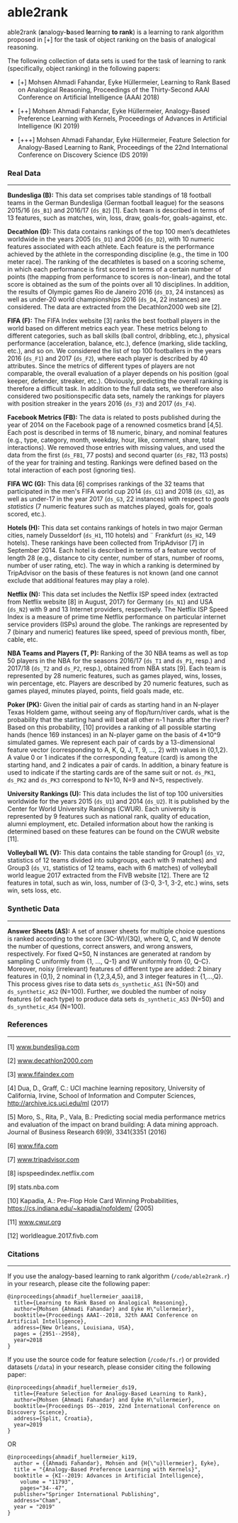 # able2rank

able2rank (**a**nalogy-**b**ased **le**arning **to rank**) is a learning to rank algorithm proposed in [+] for the task of object ranking on the basis of analogical reasoning.

The following collection of data sets is used for the task of learning to rank (specifically, object ranking) in the following papers:

* [+] Mohsen Ahmadi Fahandar, Eyke Hüllermeier, Learning to Rank Based on Analogical Reasoning, 
Proceedings of the Thirty-Second AAAI Conference on Artificial Intelligence (AAAI 2018) 

* [++] Mohsen Ahmadi Fahandar, Eyke Hüllermeier, Analogy-Based Preference Learning with Kernels, 
Proceedings of Advances in Artificial Intelligence (KI 2019)

* [+++] Mohsen Ahmadi Fahandar, Eyke Hüllermeier, Feature Selection for Analogy-Based Learning to Rank, 
Proceedings of the 22nd International Conference on Discovery Science (DS 2019) 

### Real Data
---
**Bundesliga (B):** This data set comprises table standings of
18 football teams in the German Bundesliga (German
football league) for the seasons 2015/16 (`ds_B1`) and 2016/17 (`ds_B2`) [1].
Each team is described in terms of 13 features, such as
matches, win, loss, draw, goals-for, goals-against, etc. 

**Decathlon (D):** This data contains rankings of the top 100
men’s decathletes worldwide in the years 2005 (`ds_D1`) and 2006 (`ds_D2`),
with 10 numeric features associated with each athlete.
Each feature is the performance achieved by the athlete in
the corresponding discipline (e.g., the time in 100 meter
race). The ranking of the decathletes is based on a scoring scheme, in which each performance is first scored in
terms of a certain number of points (the mapping from
performance to scores is non-linear), and the total score is
obtained as the sum of the points over all 10 disciplines.
In addition, the results of Olympic games Rio de Janeiro
2016 (`ds_D3`, 24 instances) as well as under-20 world championships 2016 (`ds_D4`, 22 instances) are considered. The data are
extracted from the Decathlon2000 web site [2].

**FIFA (F):** The FIFA Index website [3] ranks the best football
players in the world based on different metrics each year.
These metrics belong to different categories, such as ball
skills (ball control, dribbling, etc.), physical performance
(acceleration, balance, etc.), defence (marking, slide tackling, etc.), and so on. We considered the list of top 100
footballers in the years 2016 (`ds_F1`) and 2017 (`ds_F2`), where each player
is described by 40 attributes. Since the metrics of different types of players are not comparable, the overall evaluation of a player depends on his position (goal keeper,
defender, streaker, etc.). Obviously, predicting the overall ranking is therefore a difficult task. In addition to the
full data sets, we therefore also considered two positionspecific data sets, namely the rankings for players with
position streaker in the years 2016 (`ds_F3`) and 2017 (`ds_F4`).

**Facebook Metrics (FB):** The data is related to posts published during the year of 2014 on the Facebook page of a renowned cosmetics brand [4,5]. Each post is described in terms of 18 numeric, binary, and nominal features (e.g., type, category, month, weekday, hour, like, comment, share, total interactions). We removed those entries with missing values, and used the data from the first (`ds_FB1`, 77 posts) and second quarter (`ds_FB2`, 113 posts) of the year for training and testing. Rankings were defined based on the total interaction of each post (ignoring ties).

**FIFA WC (G):** This data [6] comprises rankings of the 32 teams that participated in the men's FIFA world cup 2014 (`ds_G1`) and 2018 (`ds_G2`), as well as under-17 in the year 2017 (`ds_G3`, 22 instances) with respect to *goals statistics* (7 numeric features such as matches played, goals for, goals scored, etc.).

**Hotels (H):** This data set contains rankings of hotels in two
major German cities, namely Dusseldorf (`ds_H1`, 110 hotels) and ¨
Frankfurt (`ds_H2`, 149 hotels). These rankings have been collected from TripAdvisor [7] in September 2014. Each hotel
is described in terms of a feature vector of length 28 (e.g.,
distance to city center, number of stars, number of rooms,
number of user rating, etc). The way in which a ranking is
determined by TripAdvisor on the basis of these features
is not known (and one cannot exclude that additional features may play a role).

**Netflix (N):** This data set includes the Netflix ISP speed index (extracted from Netflix website [8] in August, 2017) for
Germany (`ds_N1`) and USA (`ds_N2`) with 9 and 13 Internet providers, respectively. The Netflix ISP Speed Index is a measure of
prime time Netflix performance on particular internet service providers (ISPs) around the globe. The rankings are
represented by 7 (binary and numeric) features like speed,
speed of previous month, fiber, cable, etc.

**NBA Teams and Players (T, P):** Ranking of the 30 NBA teams as well as top 50 players in the NBA for the seasons 2016/17 (`ds_T1` and `ds_P1`, resp.) and 2017/18 (`ds_T2` and `ds_P2`, resp.), obtained from NBA stats [9]. Each team is represented by 28 numeric features, such as games played, wins, losses, win percentage, etc. Players are described by 20 numeric features, such as games played, minutes played, points, field goals made, etc.

**Poker (PK):** Given the initial pair of cards as starting hand in an N-player Texas Holdem game, without seeing any of flop/turn/river cards, what is the probability that the starting hand will beat all other n-1 hands after the river? Based on this probability, [10] provides a ranking of all possible starting hands (hence 169 instances) in an N-player game on the basis of 4*10^9 simulated games. We represent each pair of cards by a 13-dimensional feature vector (corresponding to A, K, Q, J, T, 9, ..., 2) with values in {0,1,2}. A value 0 or 1 indicates if the corresponding feature (card) is among the starting hand, and 2 indicates a pair of cards. In addition, a binary feature is used to indicate if the starting cards are of the same suit or not. `ds_PK1`, `ds_PK2` and `ds_PK3` correspond to N=10, N=9 and N=5, respectively.

**University Rankings (U):** This data includes the list of top 100
universities worldwide for the years 2015 (`ds_U1`) and 2014 (`ds_U2`). It is
published by the Center for World University Rankings
(CWUR). Each university is represented by 9 features
such as national rank, quality of education, alumni employment, etc. Detailed information about how the ranking is determined based on these features can be found on the CWUR website [11].

**Volleyball WL (V):** This data contains the table standing for
Group1 (`ds_V2`, statistics of 12 teams divided into subgroups,
each with 9 matches) and Group3 (`ds_V1`, statistics of 12 teams,
each with 6 matches) of volleyball world league 2017 extracted from the FIVB website [12]. There are 12 features in
total, such as win, loss, number of (3-0, 3-1, 3-2, etc.)
wins, sets win, sets loss, etc.

### Synthetic Data
---
**Answer Sheets (AS):** A set of answer sheets for multiple choice questions is ranked according to the score (3C-W)/(3Q), where Q, C, and W denote the number of questions, correct answers, and wrong answers, respectively. For fixed Q=50, N instances are generated at random by sampling C uniformly from {1, ..., Q-1} and W uniformly from {0, Q-C}. Moreover, noisy (irrelevant) features of different type are added: 2 binary features in {0,1}, 2 nominal in {1,2,3,4,5}, and 3 integer features in {1,...,Q}. This process gives rise to data sets `ds_synthetic_AS1` (N=50) and `ds_synthetic_AS2` (N=100). Further, we doubled the number of noisy features (of each type) to produce data sets `ds_synthetic_AS3` (N=50) and `ds_synthetic_AS4` (N=100).

### References
---
[1] www.bundesliga.com

[2] www.decathlon2000.com

[3] www.fifaindex.com

[4] Dua, D., Graff, C.: UCI machine learning repository, University of California, Irvine, School of Information and Computer Sciences,       http://archive.ics.uci.edu/ml (2017)

[5] Moro, S., Rita, P., Vala, B.: Predicting social media performance metrics and evaluation of the impact on brand building: A data mining     approach. Journal of Business Research 69(9), 3341{3351 (2016)

[6] www.fifa.com

[7] www.tripadvisor.com

[8] ispspeedindex.netflix.com

[9] stats.nba.com

[10] Kapadia, A.: Pre-Flop Hole Card Winning Probabilities, https://cs.indiana.edu/~kapadia/nofoldem/ (2005)

[11] www.cwur.org

[12] worldleague.2017.fivb.com

### Citations
---
If you use the analogy-based learning to rank algorithm (`/code/able2rank.r`) in your research, please cite the following paper:

```
@inproceedings{ahmadif_huellermeier_aaai18,
  title={Learning to Rank Based on Analogical Reasoning},
  author={Mohsen {Ahmadi Fahandar} and Eyke H\"ullermeier},
  booktitle={Proceedings AAAI--2018, 32th AAAI Conference on Artificial Intelligence},
  address={New Orleans, Louisiana, USA},
  pages = {2951--2958},
  year=2018
}
```

If you use the source code for feature selection (`/code/fs.r`) or provided datasets (`/data`) in your research, please consider citing the following paper:

```
@inproceedings{ahmadif_huellermeier_ds19,
  title={Feature Selection for Analogy-Based Learning to Rank},
  author={Mohsen {Ahmadi Fahandar} and Eyke H\"ullermeier},
  booktitle={Proceedings DS--2019, 22nd International Conference on Discovery Science},
  address={Split, Croatia},
  year=2019
}
```
OR
```
@inproceedings{ahmadif_huellermeier_ki19,
  author = {{Ahmadi Fahandar}, Mohsen and {H{\"u}llermeier}, Eyke},
  title = "{Analogy-Based Preference Learning with Kernels}",
  booktitle = {KI--2019: Advances in Artificial Intelligence},
	volume = "11793",
	pages="34--47",
  publisher="Springer International Publishing",
  address="Cham",
  year = "2019"
}
```
